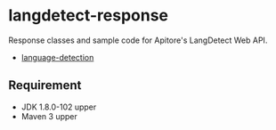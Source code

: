 # langdetect-response
Response classes and sample code for Apitore's LangDetect Web API.
- [language-detection](https://apitore.com/store/apis/details?id=22)

## Requirement
- JDK 1.8.0-102 upper
- Maven 3 upper
